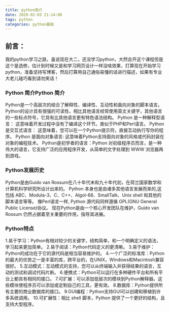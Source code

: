 ```yaml
---
title: python简介
date: 2020-02-03 21:14:08
tags: python
categories: python基础
---
```

## 前言：
我的python学习之路，虽说现在大二，还没学习python，大然会开这个课程但是这个是选修，估计到时候又是和学习网页设计一样没啥效果，打算现在开始学习python，准备坚持写博客，然后打算用自己通俗易懂的话进行描述，如果有专业大老儿碰巧看到请勿笑话！

### Python 简介Python 简介

Python是一个高层次的结合了解释性、编译性、互动性和面向对象的脚本语言。
Python的设计具有很强的可读性，相比其他语言经常使用英文关键字，其他语言的一些标点符号，它具有比其他语言更有特色语法结构。
Python 是一种解释型语言： 这意味着开发过程中没有了编译这个环节。类似于PHP和Perl语言。
Python 是交互式语言： 这意味着，您可以在一个Python提示符，直接互动执行写你的程序。
Python 是面向对象语言: 这意味着Python支持面向对象的风格或代码封装在对象的编程技术。
Python是初学者的语言：Python 对初级程序员而言，是一种伟大的语言，它支持广泛的应用程序开发，从简单的文字处理到 WWW 浏览器再到游戏。

### Python发展历史

Python是由Guido van Rossum在八十年代末和九十年代初，在荷兰国家数学和计算机科学研究所设计出来的。
Python 本身也是由诸多其他语言发展而来的,这包括 ABC、Modula-3、C、C++、Algol-68、SmallTalk、Unix shell 和其他的脚本语言等等。
像Perl语言一样, Python 源代码同样遵循 GPL(GNU General Public License)协议。
现在Python是由一个核心开发团队在维护，Guido van Rossum 仍然占据着至关重要的作用，指导其进展。

### Python特点

1.易于学习：Python有相对较少的关键字，结构简单，和一个明确定义的语法，学习起来更加简单。
2.易于阅读：Python代码定义的更清晰。
3.易于维护：Python的成功在于它的源代码是相当容易维护的。
4.一个广泛的标准库：Python的最大的优势之一是丰富的库，跨平台的，在UNIX，Windows和Macintosh兼容很好。
5.互动模式：互动模式的支持，您可以从终端输入并获得结果的语言，互动的测试和调试代码片断。
6.便携式：Python可以运行在多种硬件平台和所有平台上都具有相同的接口。
7.可扩展：可以添加低层次的模块到Python解释器。这些模块使程序员可以添加或定制自己的工具，更有效。
8.数据库：Python提供所有主要的商业数据库的接口。
9.GUI编程：Python支持GUI可以创建和移植到许多系统调用。
10.可扩展性：相比 shell 脚本，Python 提供了一个更好的结构，且支持大型程序。